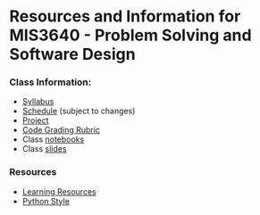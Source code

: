 # Resources and Information for MIS3640 - Problem Solving and Software Design
### Class Information:

- [Syllabus](syllabus_2021spring.md)
- [Schedule](schedule_2021spring.md) (subject to changes)
- [Project](project.md)
- [Code Grading Rubric](code_grading_rubric.md)
- Class [notebooks](/notebooks)
- Class [slides](/slides)

### Resources

- [Learning Resources](misc/README.md)
- [Python Style](misc/Python_style.md)